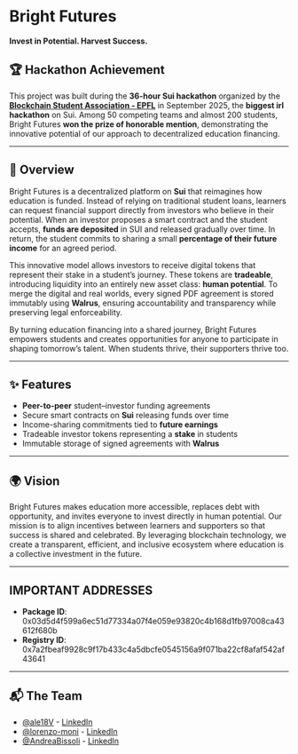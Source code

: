# Bright Futures
**Invest in Potential. Harvest Success.**

## 🏆 Hackathon Achievement

This project was built during the **36-hour Sui hackathon** organized by the **[Blockchain Student Association - EPFL](https://www.linkedin.com/company/blockchain-student-association/)** in September 2025, the **biggest irl hackathon** on Sui. Among 50 competing teams and almost 200 students, Bright Futures **won the prize of honorable mention**, demonstrating the innovative potential of our approach to decentralized education financing.

---

## 🚀 Overview

Bright Futures is a decentralized platform on **Sui** that reimagines how education is funded. Instead of relying on traditional student loans, learners can request financial support directly from investors who believe in their potential. When an investor proposes a smart contract and the student accepts, **funds are deposited** in SUI and released gradually over time. In return, the student commits to sharing a small **percentage of their future income** for an agreed period.  

This innovative model allows investors to receive digital tokens that represent their stake in a student’s journey. These tokens are **tradeable**, introducing liquidity into an entirely new asset class: **human potential**. To merge the digital and real worlds, every signed PDF agreement is stored immutably using **Walrus**, ensuring accountability and transparency while preserving legal enforceability.  

By turning education financing into a shared journey, Bright Futures empowers students and creates opportunities for anyone to participate in shaping tomorrow’s talent. When students thrive, their supporters thrive too.  

---

## ✨ Features
- **Peer-to-peer** student–investor funding agreements  
- Secure smart contracts on **Sui** releasing funds over time  
- Income-sharing commitments tied to **future earnings**  
- Tradeable investor tokens representing a **stake** in students  
- Immutable storage of signed agreements with **Walrus**  

---

## 🌍 Vision
Bright Futures makes education more accessible, replaces debt with opportunity, and invites everyone to invest directly in human potential. Our mission is to align incentives between learners and supporters so that success is shared and celebrated. By leveraging blockchain technology, we create a transparent, efficient, and inclusive ecosystem where education is a collective investment in the future.

---

## IMPORTANT ADDRESSES
- **Package ID**:
0x03d5d4f599a6ec51d77334a07f4e059e93820c4b168d1fb97008ca43612f680b
- **Registry ID**:
0x7a2fbeaf9928c9f17b433c4a5dbcfe0545156a9f071ba22cf8afaf542af43641

---

## 📬 The Team
- [@ale18V](https://github.com/ale18V) - [LinkedIn](https://www.linkedin.com/in/alessandrobombarda)
- [@lorenzo-moni](https://github.com/lorenzo-moni) - [LinkedIn](https://www.linkedin.com/in/lorenzomoni)
- [@AndreaBissoli](https://github.com/AndreaBissoli) - [LinkedIn](https://www.linkedin.com/in/andrea-bissoli)